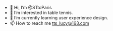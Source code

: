 - 👋 Hi, I’m @STtoParis
- 👀 I’m interested in table tennis.
- 🌱 I’m currently learning user experience design.
- 📫 How to reach me tts_lucy@163.com

<!---
STtoParis/STtoParis is a ✨ special ✨ repository because its `README.md` (this file) appears on your GitHub profile.
You can click the Preview link to take a look at your changes.
--->
